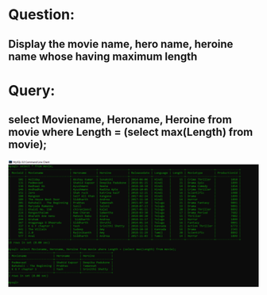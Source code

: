 # Question:
## Display the movie name, hero name, heroine name whose having maximum length
# Query:
## select Moviename, Heroname, Heroine from movie where Length = (select max(Length) from movie);

![Alt Text](https://github.com/PS99003576/MySQL/blob/main/Images/Query_6.png)<br />

